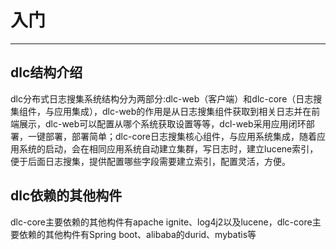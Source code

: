 # **入门**

---

## dlc结构介绍

dlc分布式日志搜集系统结构分为两部分:dlc-web（客户端）和dlc-core（日志搜集组件，与应用集成），dlc-web的作用是从日志搜集组件获取到相关日志并在前端展示，dlc-web可以配置从哪个系统获取设置等等，dcl-web采用应用闭环部署，一键部署，部署简单；dlc-core日志搜集核心组件，与应用系统集成，随着应用系统的启动，会在相同应用系统自动建立集群，写日志时，建立lucene索引，便于后面日志搜集，提供配置哪些字段需要建立索引，配置灵活，方便。

## 

## dlc依赖的其他构件

dlc-core主要依赖的其他构件有apache ignite、log4j2以及lucene，dlc-core主要依赖的其他构件有Spring boot、alibaba的durid、mybatis等

